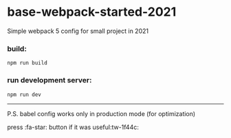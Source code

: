 # base-webpack-started-2021
Simple webpack 5 config for small project in 2021

### build:
`npm run build`

### run development server:
`npm run dev`

------------


P.S. babel config works only in production mode (for optimization)

press :fa-star: button if it was useful:tw-1f44c: